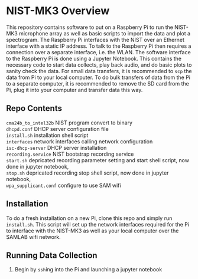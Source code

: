 # NIST-MK3 Overview
This repository contains software to put on a Raspberry Pi to run the NIST-MK3 microphone array as well as basic scripts to import the data and plot a spectrogram.
The Raspberry Pi interfaces with the NIST over an Ethernet interface with a static IP address. To talk to the Raspberry Pi then requires a connection over a separate interface, i.e. the WLAN.
The software interface to the Raspberry Pi is done using a Jupyter Notebook. This contains the necessary code to start data collects, play back audio, and do basic plots to sanity check the data.
For small data transfers, it is recommended to `scp` the data from Pi to your local computer.
To do bulk transfers of data from the Pi to a separate computer, it is recommended to remove the SD card from the Pi, plug it into your computer and transfer data this way.

## Repo Contents
`cma24b_to_intel32b` NIST program convert to binary <br>
`dhcpd.conf` DHCP server configuration file <br>
`install.sh` installation shell script <br>
`interfaces` network interfaces calling network configuration <br>
`isc-dhcp-server` DHCP server installation <br>
`recording.service` NIST bootstrap recording service <br>
`start.sh` depricated recording parameter setting and start shell script, now done in jupyter notebook, <br>
`stop.sh` depricated recording stop shell script, now done in jupyter notebook, <br>
`wpa_supplicant.conf` configure to use SAM wifi <br>

## Installation
To do a fresh installation on a new Pi, clone this repo and simply run `install.sh`. This script will set up the network interfaces required for the Pi to interface with the NIST-MK3 as well  as your local computer over the SAMLAB wifi network.

## Running Data Collection
1. Begin by `ssh`ing into the Pi and launching a jupyter notebook
